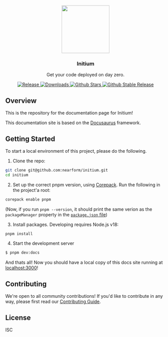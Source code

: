 <p align="center">
   <br/>
   <a href="https://initium.nearform.com" target="_blank"><img width="150px" src="https://initium.nearform.com/img/logo/logo-sm.png" /></a>
   <h3 align="center">Initium</h3>
   <p align="center">Get your code deployed on day zero.</p>
   <p align="center" style="align: center;">
      <a href="https://github.com/nearform/initium/actions/workflows/release.yml?query=workflow%3ARelease">
        <img src="https://github.com/nearform/initium/actions/workflows/release.yml/badge.svg" alt="Release" />
      </a>
      <a href="https://www.npmtrends.com/@nearform/initium">
        <img src="https://img.shields.io/npm/dm/@nearform/initium" alt="Downloads" />
      </a>
      <a href="https://github.com/nearform/initium/stargazers">
        <img src="https://img.shields.io/github/stars/nearform/initium" alt="Github Stars" />
      </a>
      <a href="https://www.npmjs.com/package/@nearform/initium">
        <img src="https://img.shields.io/github/v/release/nearform/initium?label=latest" alt="Github Stable Release" />
      </a>
   </p>
</p>

## Overview

This is the repository for the documentation page for Initium!

This documentation site is based on the [Docusaurus](https://docusaurus.io) framework.

## Getting Started

To start a local environment of this project, please do the following.

1. Clone the repo:

```sh
git clone git@github.com:nearform/initium.git
cd initium
```

2. Set up the correct pnpm version, using [Corepack](https://nodejs.org/api/corepack.html). Run the following in the project'a root:

```sh
corepack enable pnpm
```

(Now, if you run `pnpm --version`, it should print the same verion as the `packageManager` property in the [`package.json` file](https://github.com/nearform/initium/blob/main/package.json))

3. Install packages. Developing requires Node.js v18:

```sh
pnpm install
```

4. Start the development server

```bash
$ pnpm dev:docs
```

And thats all! Now you should have a local copy of this docs site running at [localhost:3000](http://localhost:3000)!

## Contributing

We're open to all community contributions! If you'd like to contribute in any way, please first read our [Contributing Guide](https://github.com/nearform/.github/blob/main/CONTRIBUTING.md).

## License

ISC